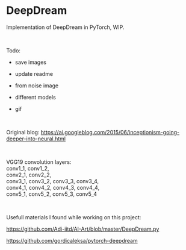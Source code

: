 # DeepDream

Implementation of DeepDream in PyTorch, WIP.

<br>


Todo:

  - save images
  
  - update readme
  
  - from noise image
  
  - different models
  
  - gif
  
<br>


Original blog: https://ai.googleblog.com/2015/06/inceptionism-going-deeper-into-neural.html

<br>

VGG19 convolution layers: \
conv1_1, conv1_2, \
conv2_1, conv2_2, \
conv3_1, conv3_2, conv3_3, conv3_4, \
conv4_1, conv4_2, conv4_3, conv4_4, \
conv5_1, conv5_2, conv5_3, conv5_4 


<br>

Usefull materials I found while working on this project:

https://github.com/Adi-iitd/AI-Art/blob/master/DeepDream.py

https://github.com/gordicaleksa/pytorch-deepdream
